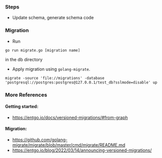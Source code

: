 ### Steps

- Update schema, generate schema code

### Migration

- Run

```
go run migrate.go [migration name]
```

in the db directory

- Apply migration using `golang-migrate`.

```
migrate -source 'file://migrations' -database 'postgresql://postgres:postgres@127.0.0.1/test_db?sslmode=disable' up
```

### More References

#### Getting started:

- https://entgo.io/docs/versioned-migrations/#from-graph

#### Migration:

- https://github.com/golang-migrate/migrate/blob/master/cmd/migrate/README.md
- https://entgo.io/blog/2022/03/14/announcing-versioned-migrations/
